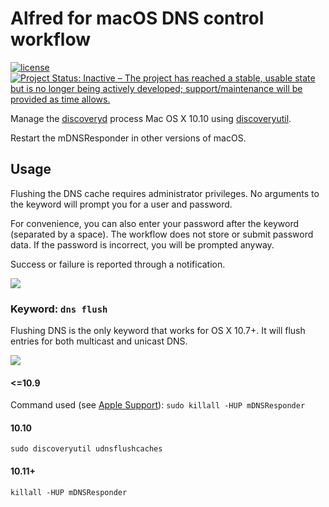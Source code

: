 # Alfred for macOS DNS control workflow

[![license](https://img.shields.io/badge/license-MIT%20License-blue.svg)]() [![Project Status: Inactive – The project has reached a stable, usable state but is no longer being actively developed; support/maintenance will be provided as time allows.](https://www.repostatus.org/badges/latest/inactive.svg)](https://www.repostatus.org/#inactive)

Manage the [discoveryd](http://www.manpagez.com/man/8/discoveryd/) process Mac OS X 10.10 using [discoveryutil](http://www.manpagez.com/man/8/discoveryutil/).

Restart the mDNSResponder in other versions of macOS.

## Usage

Flushing the DNS cache requires administrator privileges. No arguments to the keyword will prompt you for a user and password.

For convenience, you can also enter your password after the keyword (separated by a space). The workflow does not store or submit password data. If the password is incorrect, you will be prompted anyway.

Success or failure is reported through a notification.

![](https://raw.github.com/deekayen/dnscontrol/alfred3/screenshots/workflow.png)

### Keyword: `dns flush`

Flushing DNS is the only keyword that works for OS X 10.7+. It will flush entries for both multicast and unicast DNS.

![](https://raw.github.com/deekayen/dnscontrol/alfred3/screenshots/dns.png)

#### <=10.9

Command used (see [Apple Support](http://support.apple.com/kb/HT5343)): `sudo killall -HUP mDNSResponder`

#### 10.10

`sudo discoveryutil udnsflushcaches`

#### 10.11+

`killall -HUP mDNSResponder`
